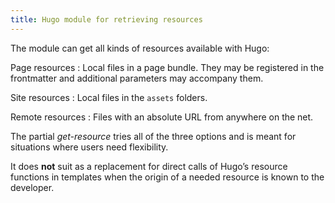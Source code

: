 ```yaml
---
title: Hugo module for retrieving resources
---
```


The module can get all kinds of resources available with Hugo:

Page resources
: Local files in a page bundle. They may be registered in the frontmatter and additional parameters may accompany them.

Site resources
: Local files in the `assets` folders.

Remote resources
: Files with an absolute URL from anywhere on the net.

The partial _get-resource_ tries all of the three options and is meant for situations where users need flexibility.

It does **not** suit as a replacement for direct calls of Hugo’s resource functions in templates when the origin of a needed resource is known to the developer.
